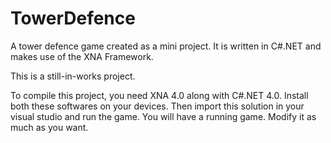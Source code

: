 TowerDefence
============

A tower defence game created as a mini project. It is written in C#.NET and makes use of the XNA Framework. 

This is a still-in-works project.

To compile this project, you need XNA 4.0 along with C#.NET 4.0. Install both these softwares on your devices. Then import this solution in your visual studio and run the game. You will have a running game. 
Modify it as much as you want.
